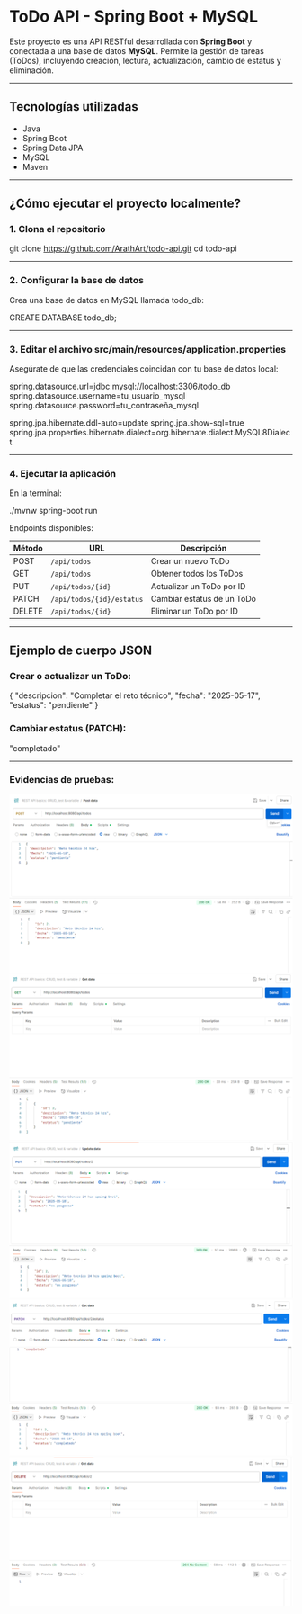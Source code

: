 # ToDo API - Spring Boot + MySQL

Este proyecto es una API RESTful desarrollada con **Spring Boot** y conectada a una base de datos **MySQL**. Permite la gestión de tareas (ToDos), incluyendo creación, lectura, actualización, cambio de estatus y eliminación.

---

## Tecnologías utilizadas

- Java
- Spring Boot
- Spring Data JPA
- MySQL
- Maven

---

##  ¿Cómo ejecutar el proyecto localmente?

###  1. Clona el repositorio

git clone https://github.com/ArathArt/todo-api.git
cd todo-api

---

### 2. Configurar la base de datos

Crea una base de datos en MySQL llamada todo_db:

CREATE DATABASE todo_db;

---

### 3. Editar el archivo src/main/resources/application.properties

Asegúrate de que las credenciales coincidan con tu base de datos local:

spring.datasource.url=jdbc:mysql://localhost:3306/todo_db
spring.datasource.username=tu_usuario_mysql
spring.datasource.password=tu_contraseña_mysql

spring.jpa.hibernate.ddl-auto=update
spring.jpa.show-sql=true
spring.jpa.properties.hibernate.dialect=org.hibernate.dialect.MySQL8Dialect

---

### 4. Ejecutar la aplicación

En la terminal:

./mvnw spring-boot:run

Endpoints disponibles:

| Método | URL                      | Descripción                |
| ------ | ------------------------ | -------------------------- |
| POST   | `/api/todos`             | Crear un nuevo ToDo        |
| GET    | `/api/todos`             | Obtener todos los ToDos    |
| PUT    | `/api/todos/{id}`        | Actualizar un ToDo por ID  |
| PATCH  | `/api/todos/{id}/estatus` | Cambiar estatus de un ToDo |
| DELETE | `/api/todos/{id}`        | Eliminar un ToDo por ID    |

---

## Ejemplo de cuerpo JSON

### Crear o actualizar un ToDo:

{
  "descripcion": "Completar el reto técnico",
  "fecha": "2025-05-17",
  "estatus": "pendiente"
}

### Cambiar estatus (PATCH):

  "completado"

---
### Evidencias de pruebas:

  ![POST](images/POST.png)
  ![GET](images/GET.png)
  ![PUT](images/PUT.png)
  ![PATCH](images/PATCH.png)
  ![DELETE](images/DELETE.png)
